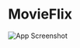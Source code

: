 # MovieFlix
![App Screenshot](https://github.com/shalenMathew/MovieFlix_App/blob/master/images/MoviFlix%20Banner%202.png)
